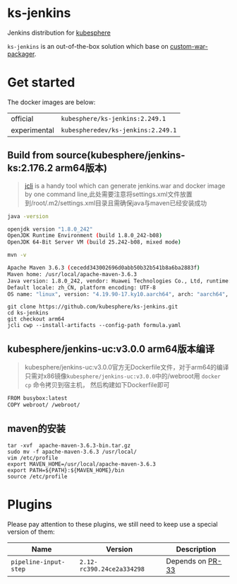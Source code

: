 # ks-jenkins
Jenkins distribution for [kubesphere](https://github.com/kubesphere/kubesphere)

`ks-jenkins` is an out-of-the-box solution which base on [custom-war-packager](https://github.com/jenkinsci/custom-war-packager).

# Get started
The docker images are below:

| | |
|---|---|
| official | `kubesphere/ks-jenkins:2.249.1` |
| experimental | `kubespheredev/ks-jenkins:2.249.1` |

## Build from source(kubesphere/jenkins-ks:2.176.2 arm64版本)

> [jcli](https://github.com/jenkins-zh/jenkins-cli) is a handy tool which can generate jenkins.war and docker image by one command line,此处需要注意将settings.xml文件放置到/root/.m2/settings.xml目录且需确保java与maven已经安装成功
```bash
java -version

openjdk version "1.8.0_242"
OpenJDK Runtime Environment (build 1.8.0_242-b08)
OpenJDK 64-Bit Server VM (build 25.242-b08, mixed mode)

mvn -v

Apache Maven 3.6.3 (cecedd343002696d0abb50b32b541b8a6ba2883f)
Maven home: /usr/local/apache-maven-3.6.3
Java version: 1.8.0_242, vendor: Huawei Technologies Co., Ltd, runtime: /usr/lib/jvm/java-1.8.0-openjdk-1.8.0.242.b08-1.h5.ky10.aarch64/jre
Default locale: zh_CN, platform encoding: UTF-8
OS name: "linux", version: "4.19.90-17.ky10.aarch64", arch: "aarch64", family: "unix"
```

```
git clone https://github.com/kubesphere/ks-jenkins.git
cd ks-jenkins
git checkout arm64
jcli cwp --install-artifacts --config-path formula.yaml
```
## kubesphere/jenkins-uc:v3.0.0 arm64版本编译
> kubesphere/jenkins-uc:v3.0.0官方无Dockerfile文件，对于arm64的编译只需对x86镜像`kubesphere/jenkins-uc:v3.0.0`中的/webroot用 `docker cp` 命令拷贝到宿主机，
然后构建如下Dockerfile即可
```bash
FROM busybox:latest
COPY webroot/ /webroot/
```
## maven的安装
```
tar -xvf  apache-maven-3.6.3-bin.tar.gz
sudo mv -f apache-maven-3.6.3 /usr/local/
vim /etc/profile
export MAVEN_HOME=/usr/local/apache-maven-3.6.3
export PATH=${PATH}:${MAVEN_HOME}/bin
source /etc/profile
```
# Plugins
Please pay attention to these plugins, we still need to keep use a special version of them:

| Name | Version | Description |
|---|---|---|
| `pipeline-input-step` | `2.12-rc390.24ce2a334298` | Depends on [PR-33](https://github.com/jenkinsci/pipeline-input-step-plugin/pull/33) |
